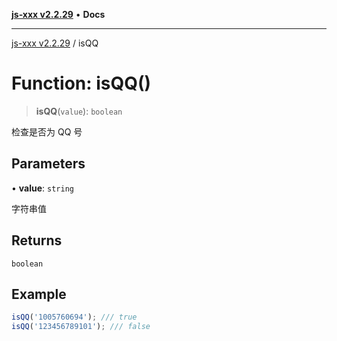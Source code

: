 [**js-xxx v2.2.29**](../README.md) • **Docs**

***

[js-xxx v2.2.29](../README.md) / isQQ

# Function: isQQ()

> **isQQ**(`value`): `boolean`

检查是否为 QQ 号

## Parameters

• **value**: `string`

字符串值

## Returns

`boolean`

## Example

```ts
isQQ('1005760694'); /// true
isQQ('123456789101'); /// false
```
